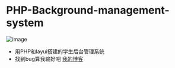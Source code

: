 # PHP-Background-management-system
![image](![image](https://github.com/MaiEmily/map/blob/master/public/image/20190528145810708.png))
* 用PHP和layui搭建的学生后台管理系统
* 找到bug算我输好吧
[我的博客](http://www.fanyuansheng.top "悬停显示") 
